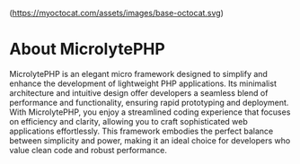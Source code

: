 (https://myoctocat.com/assets/images/base-octocat.svg)


# About MicrolytePHP
MicrolytePHP is an elegant micro framework designed to simplify and enhance the development of lightweight PHP applications. Its minimalist architecture and intuitive design offer developers a seamless blend of performance and functionality, ensuring rapid prototyping and deployment. With MicrolytePHP, you enjoy a streamlined coding experience that focuses on efficiency and clarity, allowing you to craft sophisticated web applications effortlessly. This framework embodies the perfect balance between simplicity and power, making it an ideal choice for developers who value clean code and robust performance.
